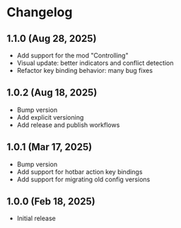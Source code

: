 # Changelog

## 1.1.0 (Aug 28, 2025)

- Add support for the mod "Controlling"
- Visual update: better indicators and conflict detection
- Refactor key binding behavior: many bug fixes

## 1.0.2 (Aug 18, 2025)

- Bump version
- Add explicit versioning
- Add release and publish workflows

## 1.0.1 (Mar 17, 2025)

- Bump version
- Add support for hotbar action key bindings
- Add support for migrating old config versions

## 1.0.0 (Feb 18, 2025)

- Initial release
